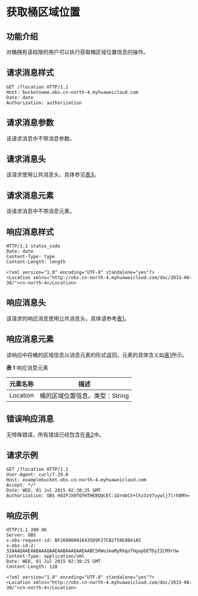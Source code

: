 # 获取桶区域位置<a name="obs_04_0024"></a>

## 功能介绍<a name="section5584184924715"></a>

对桶拥有读权限的用户可以执行获取桶区域位置信息的操作。

## 请求消息样式<a name="section28990045"></a>

```
GET /?location HTTP/1.1 
Host: bucketname.obs.cn-north-4.myhuaweicloud.com 
Date: date
Authorization: authorization
```

## 请求消息参数<a name="section59583813"></a>

该请求消息中不带消息参数。

## 请求消息头<a name="section66492276"></a>

该请求使用公共消息头，具体参见[表3](构造请求.md#table25197309)。

## 请求消息元素<a name="section61559578"></a>

该请求消息中不带消息元素。

## 响应消息样式<a name="section17165296"></a>

```
HTTP/1.1 status_code
Date: date
Content-Type: type
Content-Length: length

<?xml version="1.0" encoding="UTF-8" standalone="yes"?> 
<Location xmlns="http://obs.cn-north-4.myhuaweicloud.com/doc/2015-06-30/">cn-north-4</Location>
```

## 响应消息头<a name="section20269944"></a>

该请求的响应消息使用公共消息头，具体请参考[表1](返回结果.md#d0e686)。

## 响应消息元素<a name="section48211769"></a>

该响应中将桶的区域信息以消息元素的形式返回，元素的具体含义如[表1](#table63691781)所示。

**表 1**  响应消息元素

|**元素名称**|**描述**|
|--|--|
|Location|桶的区域位置信息。类型：String|


## 错误响应消息<a name="section31252742"></a>

无特殊错误，所有错误已经包含在[表2](错误码.md#d0e843)中。

## 请求示例<a name="section14482163815396"></a>

```
GET /?location HTTP/1.1
User-Agent: curl/7.29.0
Host: examplebucket.obs.cn-north-4.myhuaweicloud.com
Accept: */*
Date: WED, 01 Jul 2015 02:30:25 GMT
Authorization: OBS H4IPJX0TQTHTHEBQQCEC:1DrmbCV+lhz3zV7uywlj7lrh0MY=
```

## 响应示例<a name="section76081155815"></a>

```
HTTP/1.1 200 OK
Server: OBS
x-obs-request-id: BF260000016435D9F27CB2758E9B41A5
x-obs-id-2: 32AAAQAAEAABAAAQAAEAABAAAQAAEAABCSKWoJmaMyRXqofHgapbETDyI2LM9rUw
Content-Type: application/xml
Date: WED, 01 Jul 2015 02:30:25 GMT
Content-Length: 128

<?xml version="1.0" encoding="UTF-8" standalone="yes"?>
<Location xmlns="http://obs.cn-north-4.myhuaweicloud.com/doc/2015-06-30/">cn-north-4</Location>
```

